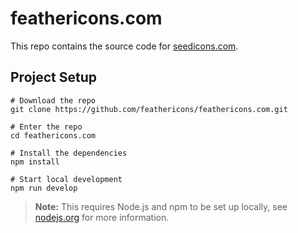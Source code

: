 # feathericons.com

<!-- [![Netlify Status](https://api.netlify.com/api/v1/badges/3c1945b2-05df-47a2-a2c6-af04dd3802f4/deploy-status)](https://app.netlify.com/sites/feather/deploys) -->

This repo contains the source code for [seedicons.com](https://seedicons.com).

## Project Setup

```shell
# Download the repo
git clone https://github.com/feathericons/feathericons.com.git

# Enter the repo
cd feathericons.com

# Install the dependencies
npm install

# Start local development
npm run develop
```

> **Note:** This requires Node.js and npm to be set up locally, see [nodejs.org](https://nodejs.org) for more information.


